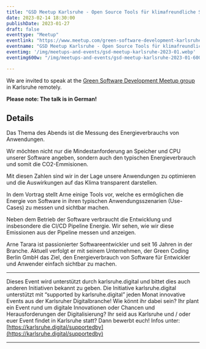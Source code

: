 ```yaml
---
title: "GSD Meetup Karlsruhe - Open Source Tools für klimafreundliche Software"
date: 2023-02-14 18:30:00
publishDate: 2023-01-27
draft: false
eventtype: "Meetup"
eventlink: "https://www.meetup.com/green-software-development-karlsruhe/events/291091832/"
eventname: "GSD Meetup Karlsruhe - Open Source Tools für klimafreundliche Software"
eventimg: '/img/meetups-and-events/gsd-meetup-karlsruhe-2023-01.webp'
eventimg600w: "/img/meetups-and-events/gsd-meetup-karlsruhe-2023-01-600w.webp"

---
```


We are invited to speak at the [Green Software Development Meetup group](https://www.meetup.com/green-software-development-karlsruhe/) in Karlsruhe remotely.

**Please note: The talk is in German!**

## Details

Das Thema des Abends ist die Messung des Energieverbrauchs von Anwendungen.

Wir möchten nicht nur die Mindestanforderung an Speicher und CPU unserer Software angeben, sondern auch den typischen Energieverbrauch und somit die CO2-Emmisionen.

Mit diesen Zahlen sind wir in der Lage unsere Anwendungen zu optimieren und die Auswirkungen auf das Klima transparent darstellen.

In dem Vortrag stellt Arne einige Tools vor, welche es ermöglichen die Energie von Software in ihren typischen Anwendungsszenarien (Use-Cases) zu messen und sichtbar machen.

Neben dem Betrieb der Software verbraucht die Entwicklung und insbesondere die CI/CD Pipeline Energie. Wir sehen, wie wir diese Emissionen aus der Pipeline messen und anzeigen.

Arne Tarara ist passionierter Softwareentwickler und seit 16 Jahren in der Branche. Aktuell verfolgt er mit seinem Unternehmen, der Green Coding Berlin GmbH das Ziel, den Energieverbrauch von Software für Entwickler und Anwender einfach sichtbar zu machen.

-------------------------------------------

Dieses Event wird unterstützt durch karlsruhe.digital und bittet dies auch anderen Initiativen bekannt zu geben.
Die Initiative karlsruhe.digital unterstützt mit “supported by karlsruhe.digital” jeden Monat innovative Events aus der Karlsruher Digitalbranche! Wie könnt ihr dabei sein? Ihr plant ein Event rund um digitale Innovationen oder Chancen und Herausforderungen der Digitalisierung? Ihr seid aus Karlsruhe und / oder euer Event findet in Karlsruhe statt? Dann bewerbt euch! Infos unter: [https://karlsruhe.digital/supportedby](https://karlsruhe.digital/supportedby)

-------------------------------------------



